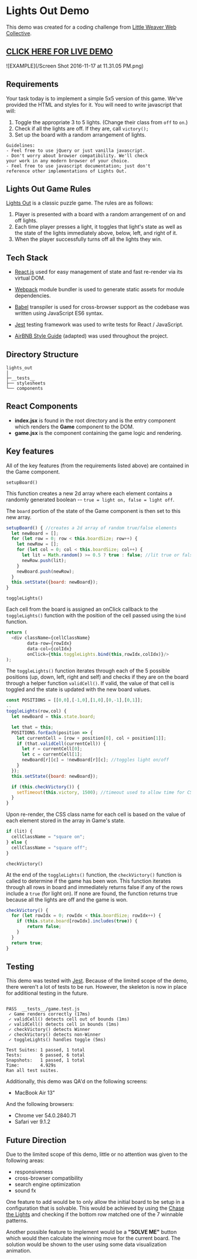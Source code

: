 # Lights Out Demo
This demo was created for a coding challenge from [Little Weaver Web Collective](https://littleweaverweb.com/).


## [CLICK HERE FOR LIVE DEMO](https://eihcir0.github.io/lights_out/)


![EXAMPLE](/Screen Shot 2016-11-17 at 11.31.05 PM.png)


## Requirements


Your task today is to implement a simple 5x5 version of
this game. We've provided the HTML and styles for it.
You will need to write javascript that will:
1. Toggle the appropriate 3 to 5 lights. (Change their class
 from `off` to `on`.)
2. Check if all the lights are off. If they are, call
 `victory();`
3. Set up the board with a random arrangement of lights.

```
Guidelines:
- Feel free to use jQuery or just vanilla javascript.
- Don't worry about browser compatibility. We'll check
your work in any modern browser of your choice.
- Feel free to use javascript documentation; just don't
reference other implementations of Lights Out.
```

## Lights Out Game Rules
 [Lights Out](https://en.wikipedia.org/wiki/Lights_Out_%28game%29) is a classic puzzle game.  The rules are as follows:

  1. Player is presented with a board with a random
    arrangement of on and off lights.
  2. Each time player presses a light, it toggles that
    light's state as well as the state of the lights
    immediately above, below, left, and right of it.
  3. When the player successfully turns off all the lights
    they win.

## Tech Stack

- [React.js](https://github.com/facebook/react) used for easy management of state and fast re-render via its virtual DOM.

- [Webpack](https://github.com/webpack) module bundler is used to generate static assets for module dependencies.  

- [Babel](https://github.com/babel/babel) transpiler is used for cross-browser support as the codebase was written using JavaScript ES6 syntax.

- [Jest](https://github.com/facebook/jest) testing framework was used to write tests for React / JavaScript.

- [AirBNB Style Guide](https://github.com/airbnb/javascript) (adapted) was used throughout the project.

## Directory Structure
```
lights_out
│
├─__tests__
├── stylesheets
└── components
```

## React Components
- **index.jsx** is found in the root directory and is the entry component which renders the **Game** component to the DOM.
- **game.jsx** is the component containing the game logic and rendering.


## Key features
All of the key features (from the requirements listed above) are contained in the Game component.

`setupBoard()`

This function creates a new 2d array where each element contains a randomly generated boolean -- `true = light on, false = light off`.  

The `board` portion of the state of the Game component is then set to this new array.

```js
setupBoard() { //creates a 2d array of random true/false elements
  let newBoard = [];
  for (let row = 0; row < this.boardSize; row++) {
    let newRow = [];
    for (let col = 0; col < this.boardSize; col++) {
      let lit = Math.random() >= 0.5 ? true : false; //lit true or false randomly assigned
      newRow.push(lit);
    }
    newBoard.push(newRow);
  }
  this.setState({board: newBoard});
}
```


`toggleLights()`  

Each cell from the board is assigned an onClick callback to the `toggleLights()` function with the position of the cell passed using the `bind` function.
```js
return (
  <div className={cellClassName}
        data-row={rowIdx}
        data-col={colIdx}
        onClick={this.toggleLights.bind(this,rowIdx,colIdx)}/>
);
```
The `toggleLights()` function iterates through each of the 5 possible positions (up, down, left, right and self) and checks if they are on the board through a helper function `validCell()`.  If valid, the value of that cell is toggled and the state is updated with the new board values.  


```js
const POSITIONS = [[0,0],[-1,0],[1,0],[0,-1],[0,1]];
..
toggleLights(row,col) {
  let newBoard = this.state.board;

  let that = this;
  POSITIONS.forEach(position => {
    let currentCell = [row + position[0], col + position[1]];
    if (that.validCell(currentCell)) {
      let r = currentCell[0];
      let c = currentCell[1];
      newBoard[r][c] = !newBoard[r][c]; //toggles light on/off
    }
  });
  this.setState({board: newBoard});

  if (this.checkVictory()) {
    setTimeout(this.victory, 1500); //timeout used to allow time for CSS transition to show all lights off on board
  }
}

```
Upon re-render, the CSS class name for each cell is based on the value of each element stored in the array in Game's state.

```js
if (lit) {
  cellClassName = "square on";
} else {
  cellClassName = "square off";
}

```

`checkVictory()`

At the end of the `toggleLights()` function, the `checkVictory()` function is called to determine if the game has been won.  This function iterates through all rows in board and immediately returns false if any of the rows include a `true` (for light on).  If none are found, the function returns true because all the lights are off and the game is won.

```js
checkVictory() {
  for (let rowIdx = 0; rowIdx < this.boardSize; rowIdx++) {
    if (this.state.board[rowIdx].includes(true)) {
        return false;
    }
  }
  return true;
}
```

## Testing

This demo was tested with [Jest](https://github.com/facebook/jest).  Because of the limited scope of the demo, there weren't a lot of tests to be run.  However, the skeleton is now in place for additional testing in the future.


```

PASS  __tests__/game.test.js
 ✓ Game renders correctly (17ms)
 ✓ validCell() detects cell out of bounds (1ms)
 ✓ validCell() detects cell in bounds (1ms)
 ✓ checkVictory() detects Winner
 ✓ checkVictory() detects non-Winner
 ✓ toggleLights() handles toggle (5ms)

Test Suites: 1 passed, 1 total
Tests:       6 passed, 6 total
Snapshots:   1 passed, 1 total
Time:        4.929s
Ran all test suites.
```
Additionally, this demo was QA'd on the following screens:
  - MacBook Air 13"

And the following browsers:
  - Chrome ver 54.0.2840.71
  - Safari ver 9.1.2


## Future Direction

Due to the limited scope of this demo, little or no attention was given to the following areas:

- responsiveness
- cross-browser compatibility
- search engine optimization
- sound fx

One feature to add would be to only allow the initial board to be setup in a configuration that is solvable.  This would be achieved by using the [Chase the Lights](http://www.logicgamesonline.com/lightsout/tutorial.html) and checking if the bottom row matched one of the 7 winnable patterns.

Another possible feature to implement would be a **"SOLVE ME"** button which would then calculate the winning move for the current board.  The solution would be shown to the user using some data visualization animation.
